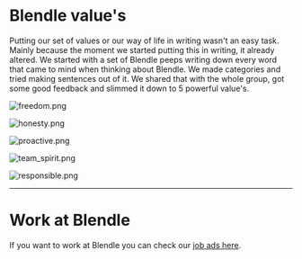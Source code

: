 # Blendle value's

Putting our set of values or our way of life in writing wasn't an easy task. Mainly because the moment we started putting this in writing, it already altered. We started with a set of Blendle peeps writing down every word that came to mind when thinking about Blendle. We made categories and tried making sentences out of it. We shared that with the whole group, got some good feedback and slimmed it down to 5 powerful value's.

![freedom.png](freedom.png)

![honesty.png](honesty.png)

![proactive.png](proactive.png)

![team_spirit.png](team_spirit.png)

![responsible.png](responsible.png)

---

# Work at Blendle

If you want to work at Blendle you can check our [job ads here](https://blendle.homerun.co/).